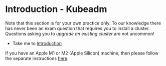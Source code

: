 # Introduction - Kubeadm

Note that this section is for your own practice only. To our knowledge there has never been an exam question that requires you to install a cluster. Questions asking you to _upgrade an existing cluster_ are not uncommon!

- Take me to [Introduction](https://kodekloud.com/topic/introduction-to-deployment-with-kubeadm/)

If you have an Apple M1 or M2 (Apple Silicon) machine, then please follow the separate instructions [here](../../apple-silicon/README.md).
